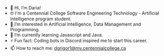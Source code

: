 - 👋 Hi, I’m Daria!
- 🤓 I'm a Centennial College Software Engineering Technology - Artificial Intelligence program student.
- 👀 I’m interested in Artificial Intelligence, Data Management and Programming.
- 🌱 I’m currently learning Javascript and Java.
- ⚡ Fun fact: Coding bots in Discord inspired me to start this career.
- 📫 How to reach me: dgrigor1@my.centennialcollege.ca

<!---
dariagrigor/dariagrigor is a ✨ special ✨ repository because its `README.md` (this file) appears on your GitHub profile.
You can click the Preview link to take a look at your changes.
--->
